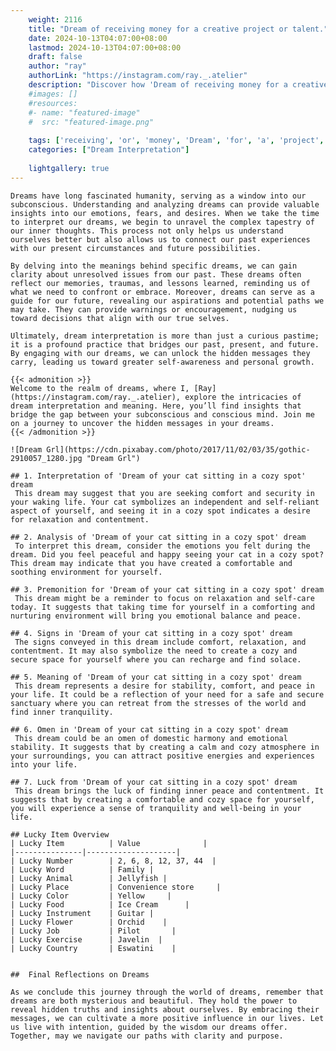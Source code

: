 ```yaml
---
    weight: 2116
    title: "Dream of receiving money for a creative project or talent."  # Assuming 'title' column exists
    date: 2024-10-13T04:07:00+08:00
    lastmod: 2024-10-13T04:07:00+08:00
    draft: false
    author: "ray"
    authorLink: "https://instagram.com/ray._.atelier"
    description: "Discover how 'Dream of receiving money for a creative project or talent.' can interpret your future and uncover its significant meanings in your life."
    #images: []
    #resources:
    #- name: "featured-image"
    #  src: "featured-image.png"
    
    tags: ['receiving', 'or', 'money', 'Dream', 'for', 'a', 'project', 'creative', 'of', 'talent.']
    categories: ["Dream Interpretation"]
    
    lightgallery: true
---
```

    
    Dreams have long fascinated humanity, serving as a window into our subconscious. Understanding and analyzing dreams can provide valuable insights into our emotions, fears, and desires. When we take the time to interpret our dreams, we begin to unravel the complex tapestry of our inner thoughts. This process not only helps us understand ourselves better but also allows us to connect our past experiences with our present circumstances and future possibilities.
    
    By delving into the meanings behind specific dreams, we can gain clarity about unresolved issues from our past. These dreams often reflect our memories, traumas, and lessons learned, reminding us of what we need to confront or embrace. Moreover, dreams can serve as a guide for our future, revealing our aspirations and potential paths we may take. They can provide warnings or encouragement, nudging us toward decisions that align with our true selves.
    
    Ultimately, dream interpretation is more than just a curious pastime; it is a profound practice that bridges our past, present, and future. By engaging with our dreams, we can unlock the hidden messages they carry, leading us toward greater self-awareness and personal growth.
    
    {{< admonition >}}
    Welcome to the realm of dreams, where I, [Ray](https://instagram.com/ray._.atelier), explore the intricacies of dream interpretation and meaning. Here, you’ll find insights that bridge the gap between your subconscious and conscious mind. Join me on a journey to uncover the hidden messages in your dreams.
    {{< /admonition >}}
    
    ![Dream Grl](https://cdn.pixabay.com/photo/2017/11/02/03/35/gothic-2910057_1280.jpg "Dream Grl")
    
    ## 1. Interpretation of 'Dream of your cat sitting in a cozy spot' dream
     This dream may suggest that you are seeking comfort and security in your waking life. Your cat symbolizes an independent and self-reliant aspect of yourself, and seeing it in a cozy spot indicates a desire for relaxation and contentment.
    
    ## 2. Analysis of 'Dream of your cat sitting in a cozy spot' dream
     To interpret this dream, consider the emotions you felt during the dream. Did you feel peaceful and happy seeing your cat in a cozy spot? This dream may indicate that you have created a comfortable and soothing environment for yourself. 
    
    ## 3. Premonition for 'Dream of your cat sitting in a cozy spot' dream
     This dream might be a reminder to focus on relaxation and self-care today. It suggests that taking time for yourself in a comforting and nurturing environment will bring you emotional balance and peace.
    
    ## 4. Signs in 'Dream of your cat sitting in a cozy spot' dream
     The signs conveyed in this dream include comfort, relaxation, and contentment. It may also symbolize the need to create a cozy and secure space for yourself where you can recharge and find solace.
    
    ## 5. Meaning of 'Dream of your cat sitting in a cozy spot' dream
     This dream represents a desire for stability, comfort, and peace in your life. It could be a reflection of your need for a safe and secure sanctuary where you can retreat from the stresses of the world and find inner tranquility.
    
    ## 6. Omen in 'Dream of your cat sitting in a cozy spot' dream
     This dream could be an omen of domestic harmony and emotional stability. It suggests that by creating a calm and cozy atmosphere in your surroundings, you can attract positive energies and experiences into your life.
    
    ## 7. Luck from 'Dream of your cat sitting in a cozy spot' dream
     This dream brings the luck of finding inner peace and contentment. It suggests that by creating a comfortable and cozy space for yourself, you will experience a sense of tranquility and well-being in your life.
    
    ## Lucky Item Overview
    | Lucky Item          | Value              |
    |---------------|--------------------|
    | Lucky Number        | 2, 6, 8, 12, 37, 44  |
    | Lucky Word          | Family |
    | Lucky Animal        | Jellyfish |
    | Lucky Place         | Convenience store     |
    | Lucky Color         | Yellow     |
    | Lucky Food          | Ice Cream      |
    | Lucky Instrument    | Guitar |
    | Lucky Flower        | Orchid    |
    | Lucky Job           | Pilot       |
    | Lucky Exercise      | Javelin  |
    | Lucky Country       | Eswatini    |
    
    
    ##  Final Reflections on Dreams
    
    As we conclude this journey through the world of dreams, remember that dreams are both mysterious and beautiful. They hold the power to reveal hidden truths and insights about ourselves. By embracing their messages, we can cultivate a more positive influence in our lives. Let us live with intention, guided by the wisdom our dreams offer. Together, may we navigate our paths with clarity and purpose.
    